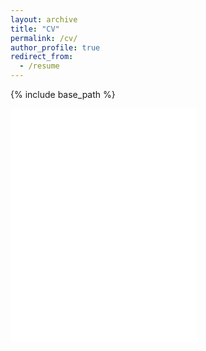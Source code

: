 ```yaml
---
layout: archive
title: "CV"
permalink: /cv/
author_profile: true
redirect_from:
  - /resume
---
```


{% include base_path %}

<div>
	<embed src="{{ "Anthony_Baietto_resume.pdf" | prepend: "/files/" | prepend: base_path }}" type="application/pdf" sidth="500" height="375">
</div>
